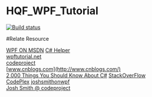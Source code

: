 # HQF_WPF_Tutorial
[![Build status](https://ci.appveyor.com/api/projects/status/ga2tyyy9vkk438vp?svg=true)](https://ci.appveyor.com/project/huoxudong125/hqf-wpf-tutorial)

#Relate Resource

[WPF ON MSDN](https://msdn.microsoft.com/en-us/library/ms754130(v=vs.110).aspx)  
[C# Helper](http://csharphelper.com/)  
[wpftutorial.net](http://wpftutorial.net/)    
[codeproject](http://www.codeproject.com/)  
[www.cnblogs.com](http://www.cnblogs.com/)  
[2,000 Things You Should Know About C#](http://csharp.2000things.com/)
[StackOverFlow](http://www.stackoverflow.com)  
[CodePlex](http://www.codeplex.com)
[joshsmithonwpf](https://joshsmithonwpf.wordpress.com)  
[Josh Smith @ codeproject](http://www.codeproject.com/script/Articles/MemberArticles.aspx?amid=247684)  



